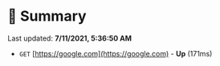 # 📖 Summary
Last updated: **7/11/2021, 5:36:50 AM**

- `GET` [https://google.com](https://google.com) - **Up** (171ms)

